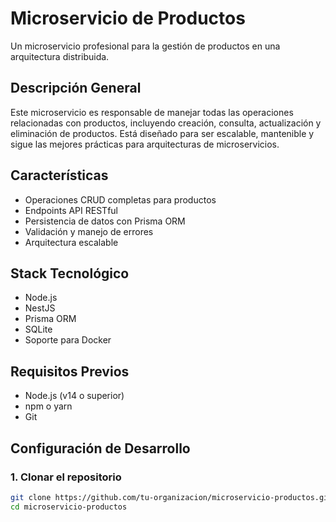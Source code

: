 # Microservicio de Productos

Un microservicio profesional para la gestión de productos en una arquitectura distribuida.

## Descripción General

Este microservicio es responsable de manejar todas las operaciones relacionadas con productos, incluyendo creación, consulta, actualización y eliminación de productos. Está diseñado para ser escalable, mantenible y sigue las mejores prácticas para arquitecturas de microservicios.

## Características

- Operaciones CRUD completas para productos
- Endpoints API RESTful
- Persistencia de datos con Prisma ORM
- Validación y manejo de errores
- Arquitectura escalable

## Stack Tecnológico

- Node.js
- NestJS
- Prisma ORM
- SQLite
- Soporte para Docker

## Requisitos Previos

- Node.js (v14 o superior)
- npm o yarn
- Git

## Configuración de Desarrollo

### 1. Clonar el repositorio

```bash
git clone https://github.com/tu-organizacion/microservicio-productos.git
cd microservicio-productos
```
